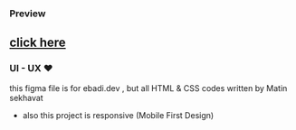 ### Preview
<a href="https://matinsekhavat.github.io/camping-landing-page/">click here</a>
---
### UI - UX ❤
 this figma file is for ebadi.dev , but all HTML & CSS codes written by Matin sekhavat
 - also this project is responsive (Mobile First Design)
